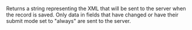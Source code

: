 Returns a string representing the XML that will be sent to the server when the record is saved. Only data in fields that have changed or have their submit mode set to "always" are sent to the server.
